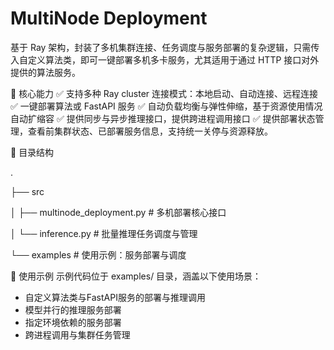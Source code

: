 # MultiNode Deployment
基于 Ray 架构，封装了多机集群连接、任务调度与服务部署的复杂逻辑，只需传入自定义算法类，即可一键部署多机多卡服务，尤其适用于通过 HTTP 接口对外提供的算法服务。

🌟 核心能力
✅ 支持多种 Ray cluster 连接模式：本地启动、自动连接、远程连接
✅ 一键部署算法或 FastAPI 服务
✅ 自动负载均衡与弹性伸缩，基于资源使用情况自动扩缩容
✅ 提供同步与异步推理接口，提供跨进程调用接口
✅ 提供部署状态管理，查看前集群状态、已部署服务信息，支持统一关停与资源释放。

📁 目录结构

.

├── src

│   ├── multinode_deployment.py   # 多机部署核心接口

│   └── inference.py              # 批量推理任务调度与管理

└── examples                      # 使用示例：服务部署与调度


🚀 使用示例
示例代码位于 examples/ 目录，涵盖以下使用场景：
 - 自定义算法类与FastAPI服务的部署与推理调用
 - 模型并行的推理服务部署
 - 指定环境依赖的服务部署
 - 跨进程调用与集群任务管理
